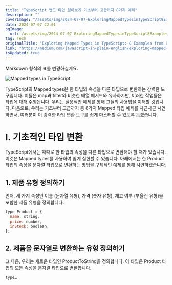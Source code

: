 ```yaml
---
title: "TypeScript 맵드 타입 알아보기 기초부터 고급까지 8가지 예제"
description: ""
coverImage: "/assets/img/2024-07-07-ExploringMappedTypesinTypeScript8ExamplesfromBasictoAdvanced_0.png"
date: 2024-07-07 22:01
ogImage: 
  url: /assets/img/2024-07-07-ExploringMappedTypesinTypeScript8ExamplesfromBasictoAdvanced_0.png
tag: Tech
originalTitle: "Exploring Mapped Types in TypeScript: 8 Examples from Basic to Advanced"
link: "https://medium.com/javascript-in-plain-english/exploring-mapped-types-in-typescript-8-examples-from-basic-to-advanced-b3b409172c35"
isUpdated: true
---
```




Markdown 형식의 표를 변경하실게요.

![Mapped types in TypeScript](/assets/img/2024-07-07-ExploringMappedTypesinTypeScript8ExamplesfromBasictoAdvanced_0.png)

TypeScript의 Mapped types은 한 타입의 속성을 다른 타입으로 변환하는 강력한 도구입니다. 이들은 map과 filter와 비슷한 배열 메서드와 유사하지만, 이러한 작업들은 타입에 대해 수행됩니다. 우리는 실용적인 예제를 통해 그들의 사용법을 이해할 것입니다. 다음으로, 우리는 기초부터 고급까지 총 8가지 Mapped 타입 예제를 차근차근 시연하면서, 여러분이 이 강력한 타입 변환 도구를 쉽게 마스터할 수 있도록 돕겠습니다.

# I. 기초적인 타입 변환

TypeScript에서는 때때로 한 타입의 속성을 다른 타입으로 변환해야 할 때가 있습니다. 이것은 Mapped types를 사용하여 쉽게 실현할 수 있습니다. 아래에서는 한 Product 타입의 속성을 문자열 타입으로 변환하는 방법을 구체적인 예제를 통해 시연하겠습니다.

<div class="content-ad"></div>

## 1. 제품 유형 정의하기

먼저, 세 가지 속성인 이름 (문자열 유형), 가격 (숫자 유형), 재고 여부 (부울린 유형)을 포함한 제품 유형을 정의합니다.

```js
type Product = {
  name: string,
  price: number,
  inStock: boolean,
};
```

## 2. 제품을 문자열로 변환하는 유형 정의하기

<div class="content-ad"></div>

그 다음, 우리는 새로운 타입인 ProductToString을 정의합니다. 이 타입은 Product 타입의 모든 속성을 문자열 타입으로 변환합니다.

```js
type…
```
